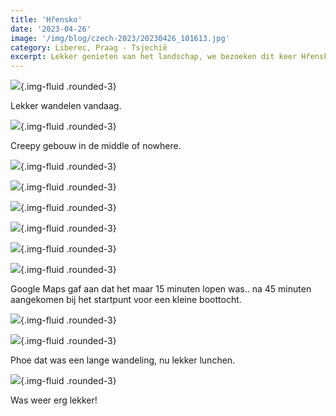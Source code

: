 ```yaml
---
title: 'Hřensko'
date: '2023-04-26'
image: '/img/blog/czech-2023/20230426_101613.jpg'
category: Liberec, Praag - Tsjechië
excerpt: Lekker genieten van het landschap, we bezoeken dit keer Hřensko.
---
```


![](/img/blog/czech-2023/20230426_101613.jpg){.img-fluid .rounded-3}

Lekker wandelen vandaag.

![](/img/blog/czech-2023/20230426_103010.jpg){.img-fluid .rounded-3}

Creepy gebouw in de middle of nowhere.

![](/img/blog/czech-2023/20230426_104339.jpg){.img-fluid .rounded-3}

![](/img/blog/czech-2023/20230426_104610.jpg){.img-fluid .rounded-3}

![](/img/blog/czech-2023/20230426_105040.jpg){.img-fluid .rounded-3}

![](/img/blog/czech-2023/20230426_105513.jpg){.img-fluid .rounded-3}

![](/img/blog/czech-2023/20230426_110250.jpg){.img-fluid .rounded-3}

![](/img/blog/czech-2023/20230426_110350.jpg){.img-fluid .rounded-3}

Google Maps gaf aan dat het maar 15 minuten lopen was.. na 45 minuten aangekomen bij het startpunt voor een kleine boottocht.

![](/img/blog/czech-2023/20230426_112340.jpg){.img-fluid .rounded-3}

![](/img/blog/czech-2023/20230426_121709.jpg){.img-fluid .rounded-3}

Phoe dat was een lange wandeling, nu lekker lunchen.

![](/img/blog/czech-2023/20230426_124118.jpg){.img-fluid .rounded-3}

Was weer erg lekker!
